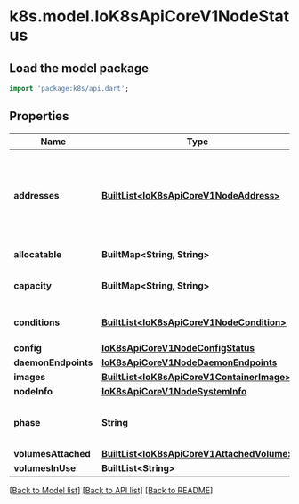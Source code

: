 # k8s.model.IoK8sApiCoreV1NodeStatus

## Load the model package
```dart
import 'package:k8s/api.dart';
```

## Properties
Name | Type | Description | Notes
------------ | ------------- | ------------- | -------------
**addresses** | [**BuiltList&lt;IoK8sApiCoreV1NodeAddress&gt;**](IoK8sApiCoreV1NodeAddress.md) | List of addresses reachable to the node. Queried from cloud provider, if available. More info: https://kubernetes.io/docs/concepts/nodes/node/#addresses Note: This field is declared as mergeable, but the merge key is not sufficiently unique, which can cause data corruption when it is merged. Callers should instead use a full-replacement patch. See https://pr.k8s.io/79391 for an example. | [optional] 
**allocatable** | **BuiltMap&lt;String, String&gt;** | Allocatable represents the resources of a node that are available for scheduling. Defaults to Capacity. | [optional] 
**capacity** | **BuiltMap&lt;String, String&gt;** | Capacity represents the total resources of a node. More info: https://kubernetes.io/docs/concepts/storage/persistent-volumes#capacity | [optional] 
**conditions** | [**BuiltList&lt;IoK8sApiCoreV1NodeCondition&gt;**](IoK8sApiCoreV1NodeCondition.md) | Conditions is an array of current observed node conditions. More info: https://kubernetes.io/docs/concepts/nodes/node/#condition | [optional] 
**config** | [**IoK8sApiCoreV1NodeConfigStatus**](IoK8sApiCoreV1NodeConfigStatus.md) |  | [optional] 
**daemonEndpoints** | [**IoK8sApiCoreV1NodeDaemonEndpoints**](IoK8sApiCoreV1NodeDaemonEndpoints.md) |  | [optional] 
**images** | [**BuiltList&lt;IoK8sApiCoreV1ContainerImage&gt;**](IoK8sApiCoreV1ContainerImage.md) | List of container images on this node | [optional] 
**nodeInfo** | [**IoK8sApiCoreV1NodeSystemInfo**](IoK8sApiCoreV1NodeSystemInfo.md) |  | [optional] 
**phase** | **String** | NodePhase is the recently observed lifecycle phase of the node. More info: https://kubernetes.io/docs/concepts/nodes/node/#phase The field is never populated, and now is deprecated.   | [optional] 
**volumesAttached** | [**BuiltList&lt;IoK8sApiCoreV1AttachedVolume&gt;**](IoK8sApiCoreV1AttachedVolume.md) | List of volumes that are attached to the node. | [optional] 
**volumesInUse** | **BuiltList&lt;String&gt;** | List of attachable volumes in use (mounted) by the node. | [optional] 

[[Back to Model list]](../README.md#documentation-for-models) [[Back to API list]](../README.md#documentation-for-api-endpoints) [[Back to README]](../README.md)


